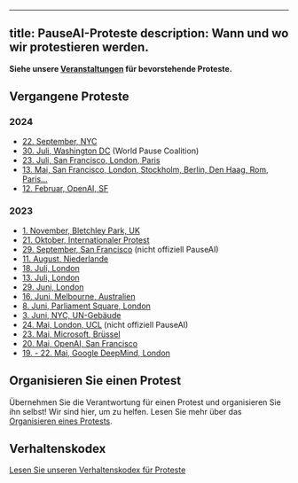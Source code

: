 

---
title: PauseAI-Proteste
description: Wann und wo wir protestieren werden.
---

**Siehe unsere [Veranstaltungen](/events) für bevorstehende Proteste.**

## Vergangene Proteste

### 2024

- [22. September, NYC](https://www.eventbrite.com/e/pauseai-nyc-summit-of-the-future-protest-tickets-905766862067)
- [30. Juli, Washington DC](https://www.facebook.com/events/2528518090675538) (World Pause Coalition)
- [23. Juli, San Francisco, London, Paris](https://x.com/PauseAI/status/1816550279095238711)
- [13. Mai, San Francisco, London, Stockholm, Berlin, Den Haag, Rom, Paris...](/2024-may)
- [12. Februar, OpenAI, SF](/2024-february)

### 2023

- [1. November, Bletchley Park, UK](/2023-november-uk)
- [21. Oktober, Internationaler Protest](/2023-oct)
- [29. September, San Francisco](https://metaprotest.org/) (nicht offiziell PauseAI)
- [11. August, Niederlande](/2023-august-nl)
- [18. Juli, London](/2023-july-london-18th)
- [13. Juli, London](/2023-july-london-13th)
- [29. Juni, London](/2023-june-london-office-for-ai)
- [16. Juni, Melbourne, Australien](/2023-june-melbourne)
- [8. Juni, Parliament Square, London](/2023-june-london)
- [3. Juni, NYC, UN-Gebäude](/nyc-un-vigil)
- [24. Mai, London, UCL](https://twitter.com/GFuterman/status/1660648998863028230?s=20) (nicht offiziell PauseAI)
- [23. Mai, Microsoft, Brüssel](/brussels-microsoft-protest)
- [20. Mai, OpenAI, San Francisco](/openai-protest)
- [19. - 22. Mai, Google DeepMind, London](/2023-may-deepmind-london)

## Organisieren Sie einen Protest

Übernehmen Sie die Verantwortung für einen Protest und organisieren Sie ihn selbst!
Wir sind hier, um zu helfen.
Lesen Sie mehr über das [Organisieren eines Protests](/organizing-a-protest).

## Verhaltenskodex

[Lesen Sie unseren Verhaltenskodex für Proteste](/protesters-code-of-conduct)